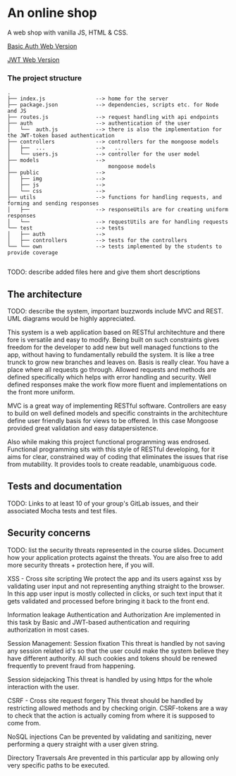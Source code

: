 # An online shop

A web shop with vanilla JS, HTML & CSS.

[Basic Auth Web Version](https://kp-market.herokuapp.com/)

[JWT Web Version](https://jwtwebdev66.herokuapp.com/)




### The project structure

```
.
├── index.js                --> home for the server
├── package.json            --> dependencies, scripts etc. for Node and JS
├── routes.js               --> request handling with api endpoints
├── auth                    --> authentication of the user
│   └──  auth.js            --> there is also the implementation for the JWT-token based authentication
├── controllers             --> controllers for the mongoose models
│   ├──  ...                -->   ...
│   └── users.js            --> controller for the user model
├── models                  --> 
│                               mongoose models
├── public                  --> 
│   ├── img                 --> 
│   ├── js                  --> 
│   └── css                 --> 
├── utils                   --> functions for handling requests, and forming and sending responses
│   ├──                     --> responseUtils are for creating uniform responses
│   └──                     --> requestUtils are for handling requests
└── test                    --> tests
│   ├── auth                --> 
│   ├── controllers         --> tests for the controllers
└── └── own                 --> tests implemented by the students to provide coverage


```

TODO: describe added files here and give them short descriptions

## The architecture 

TODO: describe the system, important buzzwords include MVC and REST.
UML diagrams would be highly appreciated.

This system is a web application based on RESTful architechture and there fore is versatile and easy to 
modify. Being built on such constraints gives freedom for the developer to add new but well managed functions to the app,
without having to fundamentally rebuild the system. It is like a tree trunck to grow new branches and leaves on.
Basis is really clear. You have a place where all requests go through. Allowed requests and methods are defined specifically which helps
with error handling and security. Well defined responses make the work flow more fluent and implementations on the front more uniform. 

MVC is a great way of implementing RESTful software. Controllers are easy to build on well defined models and specific constraints in 
the architechture define user friendly basis for views to be offered. In this case Mongoose provided great validation and easy 
datapersistence.

Also while making this project functional programming was endrosed. Functional programming sits with this style of RESTful developing, for
it aims for clear, constrained way of coding that eliminates the issues that rise from mutability. It provides tools to create readable, 
unambiguous code.



## Tests and documentation

TODO: Links to at least 10 of your group's GitLab issues, and their associated Mocha tests and test files.


## Security concerns

TODO: list the security threats represented in the course slides.
Document how your application protects against the threats.
You are also free to add more security threats + protection here, if you will.

XSS - Cross site scripting
We protect the app and its users against xss by validating user input and not representing anything 
straight to the browser. In this app user input is mostly collected in clicks, or such text input that
it gets validated and processed before bringing it back to the front end.

Information leakage
Authentication and Authorization
Are implemented in this task by Basic and JWT-based authentication and requiring authorization in most cases.

Session Management:
 Session fixation
 This threat is handled by not saving any session related id's so that the user could make the system 
 believe they have different authority. All such cookies and tokens should be renewed frequently to 
 prevent fraud from happening.
 
 Session sidejacking
 This threat is handled by using https for the whole interaction with the user.
 
 CSRF - Cross site request forgery
 This threat should be handled by restricting allowed methods and by checking origin. CSRF-tokens 
 are a way to check that the action is actually coming from where it is supposed to come from.
 
NoSQL injections
Can be prevented by validating and sanitizing, never performing a query straight with a user given string.

Directory Traversals
Are prevented in this particular app by allowing only very specific paths to be executed.


